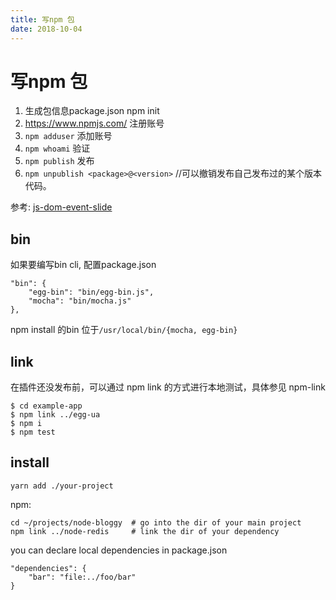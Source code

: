 ```yaml
---
title: 写npm 包
date: 2018-10-04
---
```

# 写npm 包
1. 生成包信息package.json
    npm init
2. https://www.npmjs.com/ 注册账号
3. `npm adduser` 添加账号
3. `npm whoami` 验证
5. `npm publish` 发布
6. `npm unpublish <package>@<version>` //可以撤销发布自己发布过的某个版本代码。

参考: [js-dom-event-slide](/p/ria/js-dom-event-slide)

## bin
如果要编写bin cli, 配置package.json

    "bin": {
        "egg-bin": "bin/egg-bin.js",
        "mocha": "bin/mocha.js"
    },

npm install 的bin 位于`/usr/local/bin/{mocha, egg-bin}`

## link
在插件还没发布前，可以通过 npm link 的方式进行本地测试，具体参见 npm-link

    $ cd example-app
    $ npm link ../egg-ua
    $ npm i
    $ npm test

## install

    yarn add ./your-project

npm:

    cd ~/projects/node-bloggy  # go into the dir of your main project
    npm link ../node-redis     # link the dir of your dependency

you can declare local dependencies in package.json

    "dependencies": {
        "bar": "file:../foo/bar"
    }